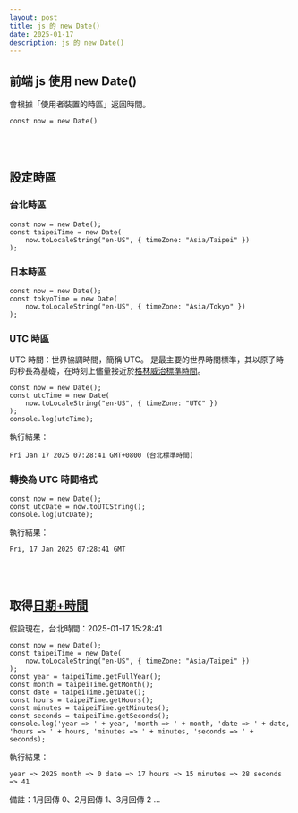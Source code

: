 ```yaml
---
layout: post
title: js 的 new Date()
date: 2025-01-17
description: js 的 new Date()
---
```

 
## 前端 js 使用 new Date()
會根據「使用者裝置的時區」返回時間。
```
const now = new Date()
```

<br><br>

## 設定時區

### 台北時區
```
const now = new Date();
const taipeiTime = new Date(
    now.toLocaleString("en-US", { timeZone: "Asia/Taipei" })
);
```

### 日本時區
```
const now = new Date();
const tokyoTime = new Date(
    now.toLocaleString("en-US", { timeZone: "Asia/Tokyo" })
);
```

### UTC 時區
UTC 時間：世界協調時間，簡稱 UTC。 是最主要的世界時間標準，其以原子時的秒長為基礎，在時刻上儘量接近於<u>格林威治標準時間</u>。

```
const now = new Date();
const utcTime = new Date(
    now.toLocaleString("en-US", { timeZone: "UTC" })
);
console.log(utcTime);
```
執行結果：<br>
```
Fri Jan 17 2025 07:28:41 GMT+0800 (台北標準時間)
```

### 轉換為 UTC 時間格式
```
const now = new Date();
const utcDate = now.toUTCString();
console.log(utcDate);
```
執行結果：<br>
```
Fri, 17 Jan 2025 07:28:41 GMT
```

<br><br>

## 取得<u>日期+時間</u>
假設現在，台北時間：2025-01-17 15:28:41
```
const now = new Date();
const taipeiTime = new Date(
    now.toLocaleString("en-US", { timeZone: "Asia/Taipei" })
);
const year = taipeiTime.getFullYear();
const month = taipeiTime.getMonth();
const date = taipeiTime.getDate();
const hours = taipeiTime.getHours();
const minutes = taipeiTime.getMinutes();
const seconds = taipeiTime.getSeconds();
console.log('year => ' + year, 'month => ' + month, 'date => ' + date, 'hours => ' + hours, 'minutes => ' + minutes, 'seconds => ' + seconds);
```

執行結果：<br>
```
year => 2025 month => 0 date => 17 hours => 15 minutes => 28 seconds => 41
```
備註：1月回傳 0、2月回傳 1、3月回傳 2 ...